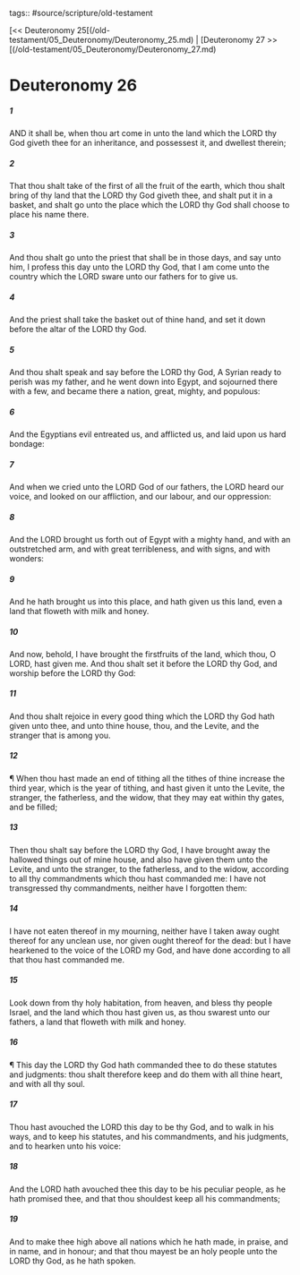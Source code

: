 tags:: #source/scripture/old-testament

[<< Deuteronomy 25[(/old-testament/05_Deuteronomy/Deuteronomy_25.md) | [Deuteronomy 27 >>[(/old-testament/05_Deuteronomy/Deuteronomy_27.md)

# Deuteronomy 26

##### 1

AND it shall be, when thou art come in unto the land which the LORD thy God giveth thee for an inheritance, and possessest it, and dwellest therein;

##### 2

That thou shalt take of the first of all the fruit of the earth, which thou shalt bring of thy land that the LORD thy God giveth thee, and shalt put it in a basket, and shalt go unto the place which the LORD thy God shall choose to place his name there.

##### 3

And thou shalt go unto the priest that shall be in those days, and say unto him, I profess this day unto the LORD thy God, that I am come unto the country which the LORD sware unto our fathers for to give us.

##### 4

And the priest shall take the basket out of thine hand, and set it down before the altar of the LORD thy God.

##### 5

And thou shalt speak and say before the LORD thy God, A Syrian ready to perish was my father, and he went down into Egypt, and sojourned there with a few, and became there a nation, great, mighty, and populous:

##### 6

And the Egyptians evil entreated us, and afflicted us, and laid upon us hard bondage:

##### 7

And when we cried unto the LORD God of our fathers, the LORD heard our voice, and looked on our affliction, and our labour, and our oppression:

##### 8

And the LORD brought us forth out of Egypt with a mighty hand, and with an outstretched arm, and with great terribleness, and with signs, and with wonders:

##### 9

And he hath brought us into this place, and hath given us this land, even a land that floweth with milk and honey.

##### 10

And now, behold, I have brought the firstfruits of the land, which thou, O LORD, hast given me. And thou shalt set it before the LORD thy God, and worship before the LORD thy God:

##### 11

And thou shalt rejoice in every good thing which the LORD thy God hath given unto thee, and unto thine house, thou, and the Levite, and the stranger that is among you.

##### 12

¶ When thou hast made an end of tithing all the tithes of thine increase the third year, which is the year of tithing, and hast given it unto the Levite, the stranger, the fatherless, and the widow, that they may eat within thy gates, and be filled;

##### 13

Then thou shalt say before the LORD thy God, I have brought away the hallowed things out of mine house, and also have given them unto the Levite, and unto the stranger, to the fatherless, and to the widow, according to all thy commandments which thou hast commanded me: I have not transgressed thy commandments, neither have I forgotten them:

##### 14

I have not eaten thereof in my mourning, neither have I taken away ought thereof for any unclean use, nor given ought thereof for the dead: but I have hearkened to the voice of the LORD my God, and have done according to all that thou hast commanded me.

##### 15

Look down from thy holy habitation, from heaven, and bless thy people Israel, and the land which thou hast given us, as thou swarest unto our fathers, a land that floweth with milk and honey.

##### 16

¶ This day the LORD thy God hath commanded thee to do these statutes and judgments: thou shalt therefore keep and do them with all thine heart, and with all thy soul.

##### 17

Thou hast avouched the LORD this day to be thy God, and to walk in his ways, and to keep his statutes, and his commandments, and his judgments, and to hearken unto his voice:

##### 18

And the LORD hath avouched thee this day to be his peculiar people, as he hath promised thee, and that thou shouldest keep all his commandments;

##### 19

And to make thee high above all nations which he hath made, in praise, and in name, and in honour; and that thou mayest be an holy people unto the LORD thy God, as he hath spoken.
